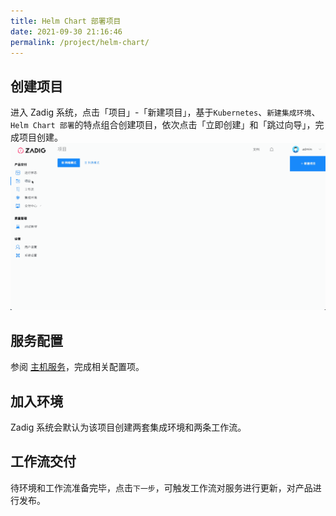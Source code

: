 ```yaml
---
title: Helm Chart 部署项目
date: 2021-09-30 21:16:46
permalink: /project/helm-chart/
---
```


## 创建项目

进入 Zadig 系统，点击「项目」-「新建项目」，基于`Kubernetes`、`新建集成环境`、`Helm Chart 部署`的特点组合创建项目，依次点击「立即创建」和「跳过向导」，完成项目创建。
![新建项目](../_images/project_create_helm_chart.gif)

## 服务配置

参阅 [主机服务](/project/service/)，完成相关配置项。

## 加入环境

Zadig 系统会默认为该项目创建两套集成环境和两条工作流。


## 工作流交付

待环境和工作流准备完毕，点击`下一步`，可触发工作流对服务进行更新，对产品进行发布。